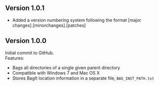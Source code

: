 ## Version 1.0.1
 - Added a version numbering system following the format [major changes].[minorchanges].[patches]

## Version 1.0.0
Initial commit to GitHub.  
Features: 

 - Bags all directories of a single given parent directory
 - Compatible with Windows 7 and Mac OS X
 - Stores BagIt location information in a separate file, `BAG_INST_PATH.txt`